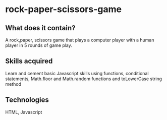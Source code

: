 # rock-paper-scissors-game

## What does it contain?

A rock,paper, scissors game that plays a computer player with a human player in 5 rounds of game play.

## Skills acquired

Learn and cement basic Javascript skills using functions, conditional statements, Math.floor and Math.random functions and toLowerCase string method

## Technologies

HTML, Javascript
